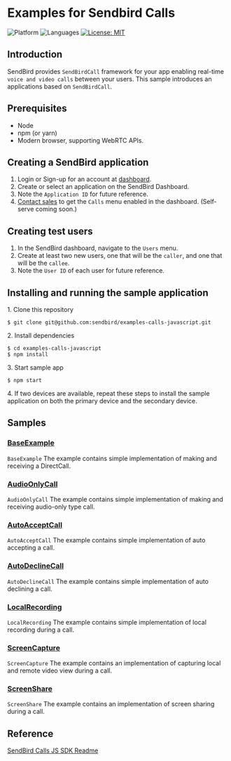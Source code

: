 # Examples for Sendbird Calls
![Platform](https://img.shields.io/badge/platform-javascript-orange.svg)
![Languages](https://img.shields.io/badge/language-javascript-orange.svg)
[![License: MIT](https://img.shields.io/badge/License-MIT-yellow.svg)](https://github.com/sendbird/quickstart-calls-ios/blob/develop/LICENSE.md)

## Introduction
SendBird provides `SendBirdCall` framework for your app enabling real-time `voice and video calls` between your users. This sample introduces an applications based on `SendBirdCall`.

## Prerequisites
- Node
- npm (or yarn)
- Modern browser, supporting WebRTC APIs.

## Creating a SendBird application
1. Login or Sign-up for an account at [dashboard](https://dashboard.sendbird.com/).
2. Create or select an application on the SendBird Dashboard.
3. Note the `Application ID` for future reference.
4. [Contact sales](https://sendbird.com/contact-sales) to get the `Calls` menu enabled in the dashboard. (Self-serve coming soon.)

## Creating test users
1. In the SendBird dashboard, navigate to the `Users` menu.
2. Create at least two new users, one that will be the `caller`, and one that will be the `callee`.
3. Note the `User ID` of each user for future reference.

## Installing and running the sample application
1\. Clone this repository 
```shell script
$ git clone git@github.com:sendbird/examples-calls-javascript.git
```
2\. Install dependencies
```shell script
$ cd examples-calls-javascript
$ npm install
```
3\. Start sample app
```shell script
$ npm start
```
4\. If two devices are available, repeat these steps to install the sample application on both the primary device and the secondary device.

## Samples

### [BaseExample](https://github.com/sendbird/examples-calls-javascript/tree/master/base-example)
`BaseExample` The example contains simple implementation of making and receiving a DirectCall. 

### [AudioOnlyCall](https://github.com/sendbird/examples-calls-javascript/tree/master/audio-call)
`AudioOnlyCall` The example contains simple implementation of making and receiving audio-only type call. 

### [AutoAcceptCall](https://github.com/sendbird/examples-calls-javascript/tree/master/auto-accept-call)
`AutoAcceptCall` The example contains simple implementation of auto accepting a call. 

### [AutoDeclineCall](https://github.com/sendbird/examples-calls-javascript/tree/master/auto-decline-call)
`AutoDeclineCall` The example contains simple implementation of auto declining a call. 

### [LocalRecording](https://github.com/sendbird/examples-calls-javascript/tree/master/local-recording)
`LocalRecording` The example contains simple implementation of local recording during a call.

### [ScreenCapture](https://github.com/sendbird/examples-calls-javascript/tree/master/screen-capture)
`ScreenCapture` The example contains an implementation of capturing local and remote video view during a call.

### [ScreenShare](https://github.com/sendbird/examples-calls-javascript/tree/master/screen-share)
`ScreenShare` The example contains an implementation of screen sharing during a call.

## Reference
[SendBird Calls JS SDK Readme](https://github.com/sendbird/sendbird-calls-javascript/blob/master/README.md)
